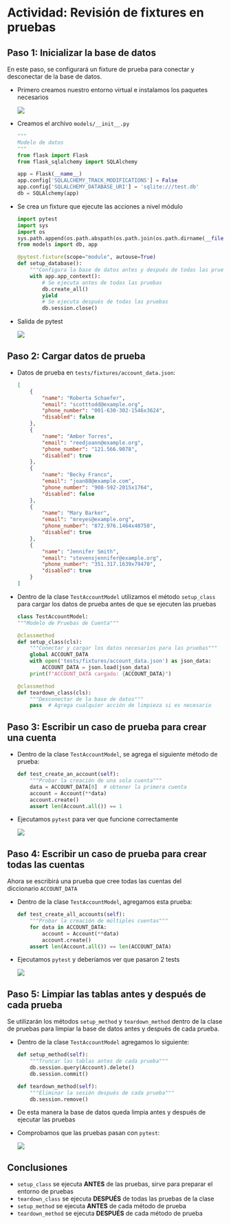 # Actividad: Revisión de fixtures en pruebas

## **Paso 1: Inicializar la base de datos**

En este paso, se configurará un fixture de prueba para conectar y desconectar de la base de datos.

- Primero creamos nuestro entorno virtual e instalamos los paquetes necesarios

	![](Attachments/Pasted%20image%2020250504101347.png)

- Creamos el archivo `models/__init__.py`

	```python
	"""
	Modelo de datos
	"""
	from flask import Flask
	from flask_sqlalchemy import SQLAlchemy
	
	app = Flask(__name__)
	app.config['SQLALCHEMY_TRACK_MODIFICATIONS'] = False
	app.config['SQLALCHEMY_DATABASE_URI'] = 'sqlite:///test.db'
	db = SQLAlchemy(app)
	```

- Se crea un fixture que ejecute las acciones a nivel módulo

	```python
	import pytest
	import sys
	import os
	sys.path.append(os.path.abspath(os.path.join(os.path.dirname(__file__), '..')))
	from models import db, app

	@pytest.fixture(scope="module", autouse=True)
	def setup_database():
	    """Configura la base de datos antes y después de todas las pruebas"""
	    with app.app_context():
	        # Se ejecuta antes de todas las pruebas
	        db.create_all()
	        yield
	        # Se ejecuta después de todas las pruebas
	        db.session.close()
	```

- Salida de pytest

	![](Attachments/Pasted%20image%2020250504113547.png)
## **Paso 2: Cargar datos de prueba**

- Datos de prueba en `tests/fixtures/account_data.json`:

	```json
	[
	    {
	        "name": "Roberta Schaefer",
	        "email": "scotttodd@example.org",
	        "phone_number": "001-630-302-1546x3624",
	        "disabled": false
	    },
	    {
	        "name": "Amber Torres",
	        "email": "reedjoann@example.org",
	        "phone_number": "121.566.9078",
	        "disabled": true
	    },
	    {
	        "name": "Becky Franco",
	        "email": "joan88@example.com",
	        "phone_number": "908-592-2015x1764",
	        "disabled": false
	    },
	    {
	        "name": "Mary Barker",
	        "email": "mreyes@example.org",
	        "phone_number": "872.976.1464x40750",
	        "disabled": true
	    },
	    {
	        "name": "Jennifer Smith",
	        "email": "stevensjennifer@example.org",
	        "phone_number": "351.317.1639x79470",
	        "disabled": true
	    }
	]
	```

- Dentro de la clase `TestAccountModel` utilizamos el método `setup_class` para cargar los datos de prueba antes de que se ejecuten las pruebas

	```python
	class TestAccountModel:
    """Modelo de Pruebas de Cuenta"""

    @classmethod
    def setup_class(cls):
        """Conectar y cargar los datos necesarios para las pruebas"""
        global ACCOUNT_DATA
        with open('tests/fixtures/account_data.json') as json_data:
            ACCOUNT_DATA = json.load(json_data)
        print(f"ACCOUNT_DATA cargado: {ACCOUNT_DATA}")

    @classmethod
    def teardown_class(cls):
        """Desconectar de la base de datos"""
        pass  # Agrega cualquier acción de limpieza si es necesario
	```

## **Paso 3: Escribir un caso de prueba para crear una cuenta**

- Dentro de la clase `TestAccountModel`, se agrega el siguiente método de prueba:

	```python
	def test_create_an_account(self):
	    """Probar la creación de una sola cuenta"""
	    data = ACCOUNT_DATA[0]  # obtener la primera cuenta
	    account = Account(**data)
	    account.create()
	    assert len(Account.all()) == 1
	```

- Ejecutamos `pytest` para ver que funcione correctamente

	![](Attachments/Pasted%20image%2020250504120422.png)

## **Paso 4: Escribir un caso de prueba para crear todas las cuentas**

Ahora se escribirá una prueba que cree todas las cuentas del diccionario `ACCOUNT_DATA`

- Dentro de la clase `TestAccountModel`, agregamos esta prueba:

	```python
	def test_create_all_accounts(self):
	    """Probar la creación de múltiples cuentas"""
	    for data in ACCOUNT_DATA:
	        account = Account(**data)
	        account.create()
	    assert len(Account.all()) == len(ACCOUNT_DATA)
	```

- Ejecutamos `pytest` y deberíamos ver que pasaron 2 tests

	![](Attachments/Pasted%20image%2020250504122302.png)

## **Paso 5: Limpiar las tablas antes y después de cada prueba**

Se utilizarán los métodos `setup_method` y `teardown_method` dentro de la clase de pruebas para limpiar la base de datos antes y después de cada prueba.

- Dentro de la clase `TestAccountModel` agregamos lo siguiente:

	```python
	def setup_method(self):
	    """Truncar las tablas antes de cada prueba"""
	    db.session.query(Account).delete()
	    db.session.commit()

	def teardown_method(self):
	    """Eliminar la sesión después de cada prueba"""
	    db.session.remove()
	```

- De esta manera la base de datos queda limpia antes y después de ejecutar las pruebas
- Comprobamos que las pruebas pasan con `pytest`:

	![](Attachments/Pasted%20image%2020250504122914.png)

## Conclusiones

- `setup_class` se ejecuta **ANTES** de las pruebas, sirve para preparar el entorno de pruebas
- `teardown_class` se ejecuta **DESPUÉS** de todas las pruebas de la clase
- `setup_method` se ejecuta **ANTES** de cada método de prueba
- `teardown_method` se ejecuta **DESPUÉS** de cada método de prueba